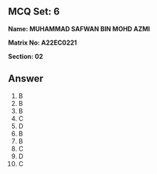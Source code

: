 ## MCQ Set:   6

**Name: MUHAMMAD SAFWAN BIN MOHD AZMI**

**Matrix No: A22EC0221**

**Section: 02**

## Answer
1. B
2. B
3. B
4. C
5. D
6. B
7. B
8. C
9. D
10. C
